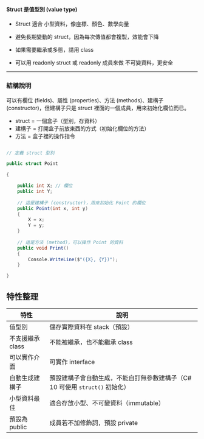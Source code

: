 #### Struct 是值型別 (value type)

- Struct 適合 小型資料，像座標、顏色、數學向量

- 避免長期變動的 struct，因為每次傳值都會複製，效能會下降

- 如果需要繼承或多態，請用 class

- 可以用 readonly struct 或 readonly 成員來做 不可變資料，更安全

---

### 結構說明

可以有欄位 (fields)、屬性 (properties)、方法 (methods)、建構子 (constructor)，但建構子只是 struct 裡面的一個成員，用來初始化欄位而已。

- struct = 一個盒子（型別，存資料）
- 建構子 = 打開盒子前放東西的方式（初始化欄位的方法）
- 方法 = 盒子裡的操作指令

```csharp

// 定義 struct 型別

public struct Point

{

	public int X; // 欄位
	public int Y;
	
	// 這是建構子 (constructor)，用來初始化 Point 的欄位
	public Point(int x, int y)
	{
		X = x;
		Y = y;
	}
	
	// 這是方法 (method)，可以操作 Point 的資料
	public void Print()
	{
		Console.WriteLine($"({X}, {Y})");
	}

}

```

  

## 特性整理

| 特性          | 說明                                              |
| ----------- | ----------------------------------------------- |
| 值型別         | 儲存實際資料在 stack（預設）                               |
| 不支援繼承 class | 不能被繼承，也不能繼承 class                               |
| 可以實作介面      | 可實作 interface                                   |
| 自動生成建構子     | 預設建構子會自動生成，不能自訂無參數建構子（C# 10 可使用 `struct()` 初始化） |
| 小型資料最佳      | 適合存放小型、不可變資料（immutable）                         |
| 預設為 public  | 成員若不加修飾詞，預設 private                             |
